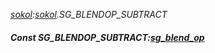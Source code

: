 _[sokol](../../modules/sokol/sokol-module.md):[sokol](../../modules/sokol/sokol-module.md).SG\_BLENDOP\_SUBTRACT_
##### Const SG\_BLENDOP\_SUBTRACT:[sg_blend_op](../../modules/sokol/sokol-sg_blend_op.md)
